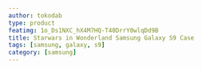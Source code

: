 ```yaml
---
author: tokodab
type: product
featimg: 1o_Ds1NXC_hX4M7HQ-T40DrrY0wlqDd9B
title: Starwars in Wonderland Samsung Galaxy S9 Case
tags: [samsung, galaxy, s9]
category: [samsung]
---
```

